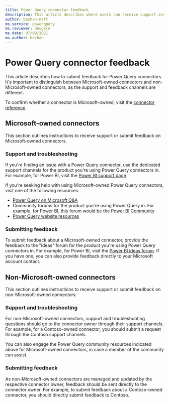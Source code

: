 ```yaml
---
title: Power Query connector feedback
description: This article describes where users can receive support and share feedback for Power Query Connectors. 
author: bezhan-msft
ms.service: powerquery
ms.reviewer: dougklo
ms.date: 07/09/2021
ms.author: bezhan
---
```


# Power Query connector feedback

This article describes how to submit feedback for Power Query connectors. It's important to distinguish between Microsoft-owned connectors and non-Microsoft-owned connectors, as the support and feedback channels are different.

To confirm whether a connector is Microsoft-owned, visit the [connector reference](index.md).

## Microsoft-owned connectors

This section outlines instructions to receive support or submit feedback on Microsoft-owned connectors.

### Support and troubleshooting

If you're finding an issue with a Power Query connector, use the dedicated support channels for the product you're using Power Query connectors in. For example, for Power BI, visit the [Power BI support page](https://powerbi.microsoft.com/support/).

If you're seeking help with using Microsoft-owned Power Query connectors, visit one of the following resources.

* [Power Query on Microsoft Q&A](/answers/products/pwrqry)
* Community forums for the product you're using Power Query in. For example, for Power BI, this forum would be the [Power BI Community](https://community.powerbi.com/t5/Power-Query/bd-p/power-bi-services)
* [Power Query website resources](https://powerquery.microsoft.com/resources/)

### Submitting feedback

To submit feedback about a Microsoft-owned connector, provide the feedback to the "ideas" forum for the product you're using Power Query connectors in. For example, for Power BI, visit the [Power BI ideas forum](https://ideas.powerbi.com). If you have one, you can also provide feedback directly to your Microsoft account contact.

## Non-Microsoft-owned connectors

This section outlines instructions to receive support or submit feedback on non-Microsoft-owned connectors.

### Support and troubleshooting

For non-Microsoft-owned connectors, support and troubleshooting questions should go to the connector owner through their support channels. For example, for a Contoso-owned connector, you should submit a request through the Contoso support channels.

You can also engage the Power Query community resources indicated above for Microsoft-owned connectors, in case a member of the community can assist.

### Submitting feedback

As non-Microsoft-owned connectors are managed and updated by the respective connector owner, feedback should be sent directly to the connector owner. For example, to submit feedback about a Contoso-owned connector, you should directly submit feedback to Contoso.
